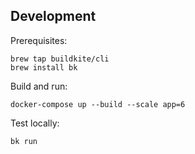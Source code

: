 ## Development

Prerequisites:

```
brew tap buildkite/cli
brew install bk
```

Build and run:

```
docker-compose up --build --scale app=6
```

Test locally:

```
bk run
```

